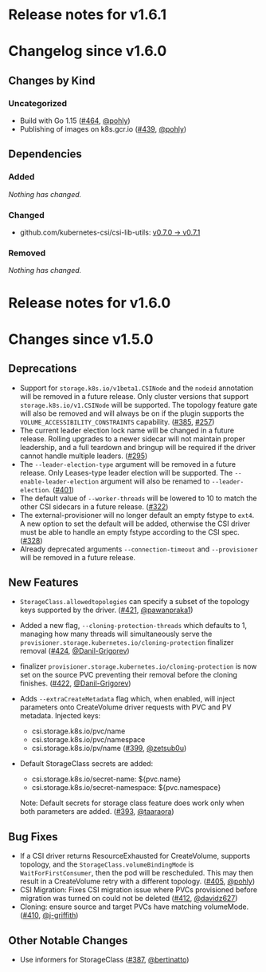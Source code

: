 # Release notes for v1.6.1
# Changelog since v1.6.0

## Changes by Kind

### Uncategorized

- Build with Go 1.15 ([#464](https://github.com/kubernetes-csi/external-provisioner/pull/464), [@pohly](https://github.com/pohly))
- Publishing of images on k8s.gcr.io ([#439](https://github.com/kubernetes-csi/external-provisioner/pull/439), [@pohly](https://github.com/pohly))

## Dependencies

### Added
_Nothing has changed._

### Changed
- github.com/kubernetes-csi/csi-lib-utils: [v0.7.0 → v0.7.1](https://github.com/kubernetes-csi/csi-lib-utils/compare/v0.7.0...v0.7.1)

### Removed
_Nothing has changed._

# Release notes for v1.6.0
# Changes since v1.5.0

## Deprecations

- Support for `storage.k8s.io/v1beta1.CSINode` and the `nodeid` annotation will be
  removed in a future release. Only cluster versions that support
  `storage.k8s.io/v1.CSINode` will be supported. The topology feature gate will
  also be removed and will always be on if the plugin supports the
  `VOLUME_ACCESSIBILITY_CONSTRAINTS` capability.
  ([#385](https://github.com/kubernetes-csi/external-provisioner/issues/385),
  [#257](https://github.com/kubernetes-csi/external-provisioner/issues/257))
- The current leader election lock name will be changed in a future release.
  Rolling upgrades to a newer sidecar will not maintain proper leadership, and a
  full teardown and bringup will be required if the driver cannot handle
  multiple leaders.
  ([#295](https://github.com/kubernetes-csi/external-provisioner/issues/295))
- The `--leader-election-type` argument will be removed in a future release.
  Only Leases-type leader election will be supported. The
  `--enable-leader-election` argument will also be renamed to
  `--leader-election`.
  ([#401](https://github.com/kubernetes-csi/external-provisioner/issues/401))
- The default value of `--worker-threads` will be lowered to 10 to match the
  other CSI sidecars in a future release.
  ([#322](https://github.com/kubernetes-csi/external-provisioner/issues/322))
- The external-provisioner will no longer default an empty fstype to `ext4`.
  A new option to set the default will be added, otherwise the CSI driver
  must be able to handle an empty fstype according to the CSI spec.
  ([#328](https://github.com/kubernetes-csi/external-provisioner/issues/328))
- Already deprecated arguments `--connection-timeout` and `--provisioner` will
  be removed in a future release.

## New Features

- `StorageClass.allowedtopologies` can specify a subset of the topology keys
  supported by the driver.
  ([#421](https://github.com/kubernetes-csi/external-provisioner/pull/421),
  [@pawanpraka1](https://github.com/pawanpraka1))
- Added a new flag, `--cloning-protection-threads` which defaults to 1,
  managing how many threads will simultaneously serve the
  `provisioner.storage.kubernetes.io/cloning-protection` finalizer removal
  ([#424](https://github.com/kubernetes-csi/external-provisioner/pull/424),
  [@Danil-Grigorev](https://github.com/Danil-Grigorev))
- finalizer `provisioner.storage.kubernetes.io/cloning-protection`
  is now set on the source PVC preventing their removal before the cloning finishes.
  ([#422](https://github.com/kubernetes-csi/external-provisioner/pull/422),
  [@Danil-Grigorev](https://github.com/Danil-Grigorev))
- Adds `--extraCreateMetadata` flag which, when enabled, will inject parameters onto CreateVolume driver requests with PVC and PV metadata.
  Injected keys:
  - csi.storage.k8s.io/pvc/name
  - csi.storage.k8s.io/pvc/namespace
  - csi.storage.k8s.io/pv/name ([#399](https://github.com/kubernetes-csi/external-provisioner/pull/399), [@zetsub0u](https://github.com/zetsub0u))
- Default StorageClass secrets are added:
  - csi.storage.k8s.io/secret-name: ${pvc.name}
  - csi.storage.k8s.io/secret-namespace: ${pvc.namespace}

  Note: Default secrets for storage class feature does work only when both parameters are added. ([#393](https://github.com/kubernetes-csi/external-provisioner/pull/393), [@taaraora](https://github.com/taaraora))

## Bug Fixes

- If a CSI driver returns ResourceExhausted for CreateVolume, supports topology,
  and the `StorageClass.volumeBindingMode` is `WaitForFirstConsumer`,
  then the pod will be rescheduled. This may then result in a CreateVolume retry
  with a different topology.
  ([#405](https://github.com/kubernetes-csi/external-provisioner/pull/405),
  [@pohly](https://github.com/pohly))
- CSI Migration: Fixes CSI migration issue where PVCs provisioned before
  migration was turned on could not be deleted
  ([#412](https://github.com/kubernetes-csi/external-provisioner/pull/412),
  [@davidz627](https://github.com/davidz627))
- Cloning: ensure source and target PVCs have matching volumeMode.
  ([#410](https://github.com/kubernetes-csi/external-provisioner/pull/410),
  [@j-griffith](https://github.com/j-griffith))


## Other Notable Changes

- Use informers for StorageClass ([#387](https://github.com/kubernetes-csi/external-provisioner/pull/387), [@bertinatto](https://github.com/bertinatto))


